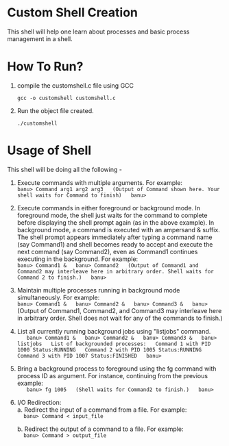 # Custom Shell Creation
This shell will help one learn about processes and basic process management in a shell.

How To Run?  
===========  
1. compile the customshell.c file using GCC  
   ```
   gcc -o customshell customshell.c  
   ```
2. Run the object file created.  
   ```
   ./customshell  
   ```


Usage of Shell  
==============  
This shell will be doing all the following -

1. Execute commands with multiple arguments. For example:  
		```
		banu> Command arg1 arg2 arg3  
		(Output of Command shown here. Your shell waits for Command to finish)  
		banu>  
		```
	
2. Execute commands in either foreground or background mode. In foreground mode, the shell just waits for the command to complete before displaying the shell prompt again (as in the above example). In background mode, a command is executed with an ampersand & suffix. The shell prompt appears immediately after typing a command name (say Command1) and shell becomes ready to accept and execute the next command (say Command2), even as Command1 continues executing in the background. For example:  
		```
		banu> Command1 &  
		banu> Command2  
		(Output of Command1 and Command2 may interleave here in arbitrary order. Shell waits for Command 2 to finish.)  
		banu>  
		```
		
3. Maintain multiple processes running in background mode simultaneously. For example:  
		```
		banu> Command1 &  
		banu> Command2 &  
		banu> Command3 &  
		banu>   
		```
		(Output of Command1, Command2, and Command3 may interleave here in arbitrary order. Shell does not wait for any of the commands to finish.)  

		
4. List all currently running background jobs using "listjobs" command.  
		```   
		banu> Command1 &  
		banu> Command2 &  
		banu> Command3 &  
		banu> listjobs  
		List of backgrounded processes:  
		Command 1 with PID 1000 Status:RUNNING  
		Command 2 with PID 1005 Status:RUNNING  
		Command 3 with PID 1007 Status:FINISHED  
		banu>  
		```   
		
5. Bring a background process to foreground using the fg command with process ID as argument. For instance, continuing from the previous example:  
		```   
		banu> fg 1005  
		(Shell waits for Command2 to finish.)  
		banu>  
		```   

6. I/O Redirection:  
	a. Redirect the input of a command from a file. For example:  
		```  
		banu> Command < input_file  
		```  
		
	b. Redirect the output of a command to a file. For example:  
		```  
		banu> Command > output_file
		```  